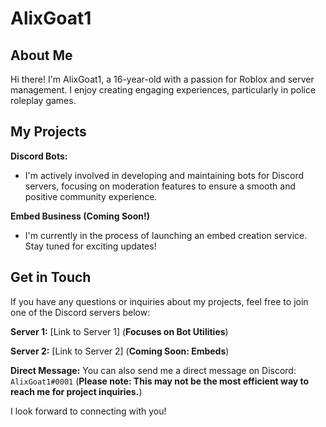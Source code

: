 # AlixGoat1

## About Me

Hi there! I'm AlixGoat1, a 16-year-old with a passion for Roblox and server management. I enjoy creating engaging experiences, particularly in police roleplay games. 

## My Projects

**Discord Bots:**

* I'm actively involved in developing and maintaining bots for Discord servers, focusing on moderation features to ensure a smooth and positive community experience. 

**Embed Business (Coming Soon!)**

* I'm currently in the process of launching an embed creation service. Stay tuned for exciting updates!

## Get in Touch

If you have any questions or inquiries about my projects, feel free to join one of the Discord servers below:

**Server 1:** [Link to Server 1] (**Focuses on Bot Utilities**)

**Server 2:** [Link to Server 2] (**Coming Soon: Embeds**)

**Direct Message:** You can also send me a direct message on Discord: `AlixGoat1#0001` (**Please note: This may not be the most efficient way to reach me for project inquiries.**)

I look forward to connecting with you!
